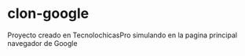 # clon-google
Proyecto creado en TecnolochicasPro simulando en la pagina principal navegador de Google
